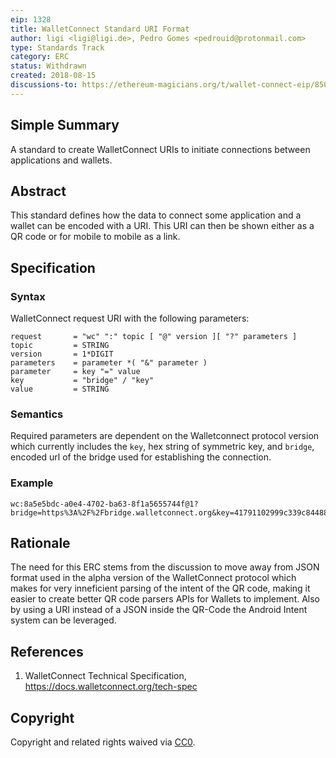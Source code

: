 ```yaml
---
eip: 1328
title: WalletConnect Standard URI Format
author: ligi <ligi@ligi.de>, Pedro Gomes <pedrouid@protonmail.com>
type: Standards Track
category: ERC
status: Withdrawn
created: 2018-08-15
discussions-to: https://ethereum-magicians.org/t/wallet-connect-eip/850
---
```


## Simple Summary

A standard to create WalletConnect URIs to initiate connections between applications and wallets.

## Abstract

This standard defines how the data to connect some application and a wallet can be encoded with a URI. This URI can then be shown either as a QR code or for mobile to mobile as a link.

## Specification

### Syntax

WalletConnect request URI with the following parameters:

    request       = "wc" ":" topic [ "@" version ][ "?" parameters ]
    topic         = STRING
    version       = 1*DIGIT
    parameters    = parameter *( "&" parameter )
    parameter     = key "=" value
    key           = "bridge" / "key"
    value         = STRING

### Semantics

Required parameters are dependent on the Walletconnect protocol version which currently includes the `key`, hex string of symmetric key, and `bridge`, encoded url of the bridge used for establishing the connection.

### Example

```
wc:8a5e5bdc-a0e4-4702-ba63-8f1a5655744f@1?bridge=https%3A%2F%2Fbridge.walletconnect.org&key=41791102999c339c844880b23950704cc43aa840f3739e365323cda4dfa89e7a
```

## Rationale

The need for this ERC stems from the discussion to move away from JSON format used in the alpha version of the WalletConnect protocol which makes for very inneficient parsing of the intent of the QR code, making it easier to create better QR code parsers APIs for Wallets to implement. Also by using a URI instead of a JSON inside the QR-Code the Android Intent system can be leveraged.

## References

1.  WalletConnect Technical Specification, https://docs.walletconnect.org/tech-spec

## Copyright

Copyright and related rights waived via [CC0](https://creativecommons.org/publicdomain/zero/1.0/).
